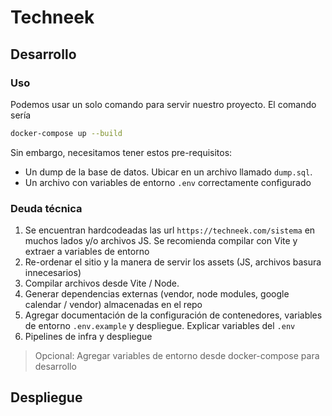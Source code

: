 # Techneek

## Desarrollo

### Uso

Podemos usar un solo comando para servir nuestro proyecto. El comando sería

``` bash
docker-compose up --build
```

Sin embargo, necesitamos tener estos pre-requisitos:

- Un dump de la base de datos. Ubicar en un archivo llamado `dump.sql`.
- Un archivo con variables de entorno `.env` correctamente configurado

### Deuda técnica

1. Se encuentran hardcodeadas las url `https://techneek.com/sistema` en muchos lados y/o archivos JS. Se recomienda compilar con Vite y extraer a variables de entorno
2. Re-ordenar el sitio y la manera de servir los assets (JS, archivos basura innecesarios)
3. Compilar archivos desde Vite / Node.
4. Generar dependencias externas (vendor, node modules, google calendar / vendor) almacenadas en el repo
5. Agregar documentación de la configuración de contenedores, variables de entorno `.env.example` y despliegue. Explicar variables del `.env`
6. Pipelines de infra y despliegue

> Opcional: Agregar variables de entorno desde docker-compose para desarrollo

## Despliegue